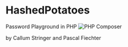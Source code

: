 # HashedPotatoes
Password Playground in PHP
![PHP Composer](https://github.com/cstringer17/HashedPotatoes/workflows/PHP%20Composer/badge.svg)

by Callum Stringer and Pascal Fiechter
